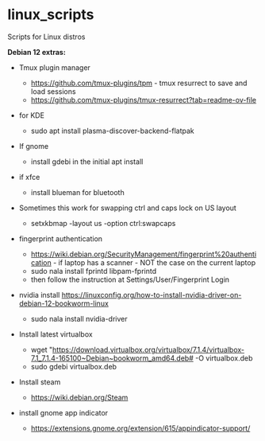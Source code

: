 # linux_scripts
Scripts for Linux distros

**Debian 12 extras:**

- Tmux plugin manager
  - https://github.com/tmux-plugins/tpm - tmux resurrect to save and load sessions
  - https://github.com/tmux-plugins/tmux-resurrect?tab=readme-ov-file

- for KDE
  - sudo apt install plasma-discover-backend-flatpak
    
- If gnome
  - install gdebi in the initial apt install
 
- if xfce
  - install blueman for bluetooth

- Sometimes this work for swapping ctrl and caps lock on US layout
    - setxkbmap -layout us -option ctrl:swapcaps


- fingerprint authentication
   - https://wiki.debian.org/SecurityManagement/fingerprint%20authentication - if laptop has a scanner - NOT the case on the current laptop
   -  sudo nala install fprintd libpam-fprintd
   -  then follow the instruction at Settings/User/Fingerprint Login

- nvidia install https://linuxconfig.org/how-to-install-nvidia-driver-on-debian-12-bookworm-linux
   - sudo nala install nvidia-driver

- Install latest virtualbox
  - wget "https://download.virtualbox.org/virtualbox/7.1.4/virtualbox-7.1_7.1.4-165100~Debian~bookworm_amd64.deb# -O virtualbox.deb
  - sudo gdebi virtualbox.deb


- Install steam
  - https://wiki.debian.org/Steam

- install gnome app indicator
  - https://extensions.gnome.org/extension/615/appindicator-support/

